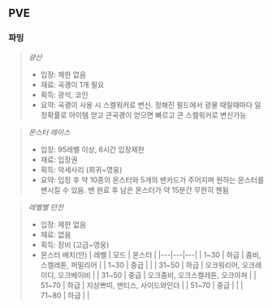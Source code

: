 ## PVE



### 파밍

> *광산*
> - 입장: 제한 없음
> - 재료: 곡괭이 1개 필요
> - 획득: 광석, 코인
> - 요약: 곡괭이 사용 시 스켈워커로 변신. 정해진 필드에서 광물 때릴때마다 일정확률로 아이템 얻고 큰곡괭이 얻으면 빠르고 큰 스켈워커로 변신가능

> *몬스터 레이스*
> - 입장: 95레벨 이상, 6시간 입장제한
> - 재료: 입장권
> - 획득: 악세사리 (희귀~영웅)
> - 요약: 입장 후 약 10종의 몬스터와 5개의 밴카드가 주어지며 원하는 몬스터를 밴시킬 수 있음. 밴 완료 후 남은 몬스터가 약 15분간 무한히 젠됨

> *레벨별 던전*
> - 입장: 제한 없음
> - 재료: 없음
> - 획득: 장비 (고급~영웅)
> - 몬스터 배치(안)
>| 레벨  | 모드 |  몬스터 |
>|---|---|---|
>| 1~30  | 하급 | 좀비, 스켈레톤, 퍼밀리어 |
>| 1~30  | 중급 |  |
>| 31~50 | 하급 | 오크워리어, 오크레이디, 오크베이비 |
>| 31~50 | 중급 | 오크좀비, 오크스켈레톤, 오크아쳐 |
>| 51~70 | 하급 | 지상쁘띠, 맨티스, 사이드와인더 |
>| 51~70 | 중급 | |
>| 71~80 | 하급 | |
